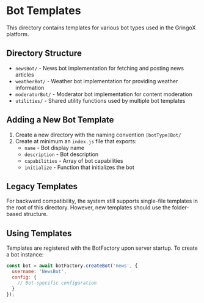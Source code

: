 # Bot Templates

This directory contains templates for various bot types used in the GringoX platform.

## Directory Structure

- `newsBot/` - News bot implementation for fetching and posting news articles
- `weatherBot/` - Weather bot implementation for providing weather information
- `moderatorBot/` - Moderator bot implementation for content moderation
- `utilities/` - Shared utility functions used by multiple bot templates

## Adding a New Bot Template

1. Create a new directory with the naming convention `[botType]Bot/`
2. Create at minimum an `index.js` file that exports:
   - `name` - Bot display name
   - `description` - Bot description
   - `capabilities` - Array of bot capabilities
   - `initialize` - Function that initializes the bot

## Legacy Templates

For backward compatibility, the system still supports single-file templates in the root of this directory. However, new templates should use the folder-based structure.

## Using Templates

Templates are registered with the BotFactory upon server startup. To create a bot instance:

```javascript
const bot = await botFactory.createBot('news', {
  username: 'NewsBot',
  config: {
    // Bot-specific configuration
  }
});
``` 